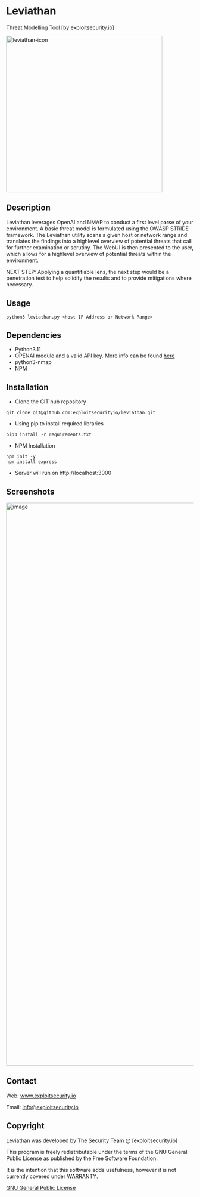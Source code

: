 # Leviathan
Threat Modelling Tool
[by exploitsecurity.io]

<img width="419" alt="leviathan-icon" src="https://github.com/exploitsecurityio/leviathan/assets/131332424/8885e90b-cbf3-47b3-8acb-d7e40efb50d4">

## Description

Leviathan leverages OpenAI and NMAP to conduct a first level parse of your environment. A basic threat model is formulated using the OWASP STRIDE framework. The Leviathan utility scans a given host or network range and translates the findings into a highlevel overview of potential threats that call for further examination or scrutiny. The WebUI is then presented to the user, which allows for a highlevel overview of potential threats within the environment.

NEXT STEP: Applying a quantifiable lens, the next step would be a penetration test to help solidify the results and to provide mitigations where necessary.

## Usage
```
python3 leviathan.py <host IP Address or Network Range>
```

## Dependencies

- Python3.11
- OPENAI module and a valid API key. More info can be found [here](https://platform.openai.com/docs/api-reference/introduction)
- python3-nmap
- NPM

## Installation

- Clone the GIT hub repository

```
git clone git@github.com:exploitsecurityio/leviathan.git
```

- Using pip to install required libraries

```
pip3 install -r requirements.txt
```

- NPM Installation
  
```
npm init -y
npm install express
```

- Server will run on http://localhost:3000

## Screenshots

<img width="1509" alt="image" src="https://github.com/exploitsecurityio/leviathan/assets/131332424/15d3528f-353d-45bc-bbf9-7ce3a7a308d2">

## Contact

Web: www.exploitsecurity.io

Email: info@exploitsecurity.io

## Copyright

Leviathan was developed by The Security Team @ [exploitsecurity.io]

This program is freely redistributable under the terms of the GNU General Public License as published by the Free Software Foundation.

It is the intention that this software adds usefulness, however it is not currently covered under WARRANTY.

[GNU General Public License](https://www.gnu.org/licenses/gpl-3.0.en.html)
